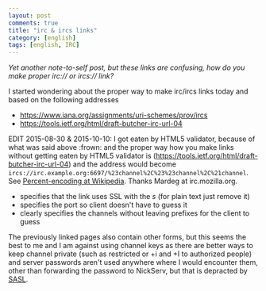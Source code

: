 ```yaml
---
layout: post
comments: true
title: "irc & ircs links"
category: [english]
tags: [english, IRC]
---
```


*Yet another note-to-self post, but these links are confusing, how do you
 make proper irc:// or ircs:// link?*

I started wondering about the proper way to make irc/ircs links today and
based on the following addresses

* https://www.iana.org/assignments/uri-schemes/prov/ircs
* https://tools.ietf.org/html/draft-butcher-irc-url-04

EDIT 2015-08-30 & 2015-10-10: I got eaten by HTML5 validator, because of
what was said above :frown: and the proper way how you make links without
getting eaten by HTML5 validator is
(https://tools.ietf.org/html/draft-butcher-irc-url-04) and the address
would become
`ircs://irc.example.org:6697/%23channel%2C%23%23channel%2C%21channel`.
See [Percent-encoding at Wikipedia]. Thanks Mardeg at irc.mozilla.org.

[Percent-encoding at Wikipedia]:https://en.wikipedia.org/wiki/Percent-encoding#Percent-encoding_reserved_characters

* specifies that the link uses SSL with the *s* (for plain text just remove
  it)
* specifies the port so client doesn't have to guess it
* clearly specifies the channels without leaving prefixes for the client
  to guess

The previously linked pages also contain other forms, but this seems the
best to me and I am against using channel keys as there are better ways
to keep channel private (such as restricted or +i and +I to authorized
people) and server passwords aren't used anywhere where I would encounter
them, other than forwarding the password to NickServ, but that is depracted
by [SASL](http://ircv3.net/specs/extensions/sasl-3.1.html).
